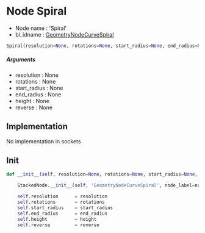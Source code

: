 # Node Spiral

- Node name : 'Spiral'
- bl_idname : [GeometryNodeCurveSpiral](https://docs.blender.org/api/current/bpy.types.{bl_idname}.html)


``` python
Spiral(resolution=None, rotations=None, start_radius=None, end_radius=None, height=None, reverse=None, node_label=None, node_color=None)
```
##### Arguments

- resolution : None
- rotations : None
- start_radius : None
- end_radius : None
- height : None
- reverse : None

## Implementation

No implementation in sockets

## Init

``` python
def __init__(self, resolution=None, rotations=None, start_radius=None, end_radius=None, height=None, reverse=None, node_label=None, node_color=None):

    StackedNode.__init__(self, 'GeometryNodeCurveSpiral', node_label=node_label, node_color=node_color)

    self.resolution      = resolution
    self.rotations       = rotations
    self.start_radius    = start_radius
    self.end_radius      = end_radius
    self.height          = height
    self.reverse         = reverse
```
